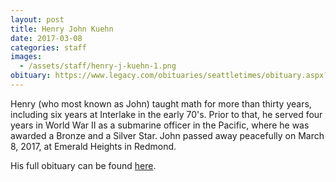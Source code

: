 ```yaml
---
layout: post
title: Henry John Kuehn
date: 2017-03-08
categories: staff
images:
  - /assets/staff/henry-j-kuehn-1.png
obituary: https://www.legacy.com/obituaries/seattletimes/obituary.aspx?pid=184483985
---
```

Henry (who most known as John) taught math for more than thirty years, including six years at Interlake in the early 70's.  Prior to that, he served four years in World War II as a submarine officer in the Pacific, where he was awarded a Bronze and a Silver Star. John passed away peacefully on March 8, 2017, at Emerald Heights in Redmond.

His full obituary can be found [here](https://www.legacy.com/obituaries/seattletimes/obituary.aspx?pid=184483985).
